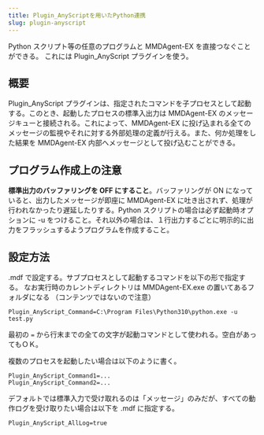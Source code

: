 ```yaml
---
title: Plugin_AnyScriptを用いたPython連携
slug: plugin-anyscript
---
```


Python スクリプト等の任意のプログラムと MMDAgent-EX を直接つなぐことができる。
これには Plugin_AnyScript プラグインを使う。

## 概要

Plugin_AnyScript プラグインは、指定されたコマンドを子プロセスとして起動する。このとき、起動したプロセスの標準入出力は MMDAgent-EX のメッセージキューと接続される。これによって、MMDAgent-EX に投げ込まれる全てのメッセージの監視やそれに対する外部処理の定義が行える。また、何か処理をした結果を MMDAgent-EX 内部へメッセージとして投げ込むことができる。

## プログラム作成上の注意

**標準出力のバッファリングを OFF にすること**。バッファリングが ON になっていると、出力したメッセージが即座に MMDAgent-EX に吐き出されず、処理が行われなかったり遅延したりする。Python スクリプトの場合は必ず起動時オプションに -u をつけること。それ以外の場合は、１行出力するごとに明示的に出力をフラッシュするようプログラムを作成すること。

## 設定方法

.mdf で設定する。サブプロセスとして起動するコマンドを以下の形で指定する。
なお実行時のカレントディレクトリは MMDAgent-EX.exe の置いてあるフォルダになる
（コンテンツではないので注意）

```text
Plugin_AnyScript_Command=C:\Program Files\Python310\python.exe -u test.py
```

最初の `=` から行末までの全ての文字が起動コマンドとして使われる。空白があってもＯＫ。

複数のプロセスを起動したい場合は以下のように書く。

```text
Plugin_AnyScript_Command1=...
Plugin_AnyScript_Command2=...
```

デフォルトでは標準入力で受け取れるのは「メッセージ」のみだが、すべての動作ログを受け取りたい場合は以下を .mdf に指定する。

```text
Plugin_AnyScript_AllLog=true
```
